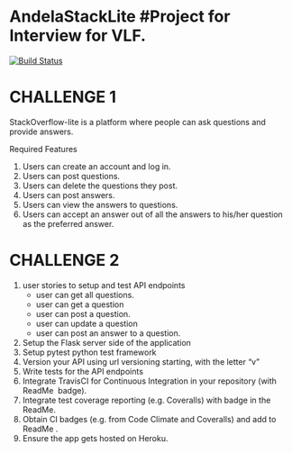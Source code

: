 # AndelaStackLite #Project for Interview for VLF.

[![Build Status](https://travis-ci.com/KapsonLabs/AndelaStackLite.svg?branch=master)](https://travis-ci.com/KapsonLabs/AndelaStackLite)

# CHALLENGE 1

StackOverflow-lite is a platform where people can ask questions and provide answers.

Required Features
1. Users can create an account and log in.
2. Users can post questions.
3. Users can delete the questions they post.
4. Users can post answers.
5. Users can view the answers to questions.
6. Users can accept an answer out of all the answers to his/her question as the preferred
answer.

# CHALLENGE 2
1. user stories to setup and test API endpoints
    - user can get all questions. 
    - user can get a question
    - user can post a question. 
    - user can update a question
    - user can post an answer to a question. 
2. Setup the Flask server side of the application
3. Setup pytest python test framework 
4. Version your API using url versioning starting, with the letter “v”
5. Write tests for the API endpoints
6. Integrate TravisCI for Continuous Integration in your repository (with ​ ReadMe ​ badge). 
7. Integrate test coverage reporting (e.g. Coveralls) with badge in the ​ ReadMe. 
8. Obtain CI badges (e.g. from Code Climate and Coveralls) and add to ​ ReadMe . ​  
9. Ensure the app gets hosted on Heroku. 
